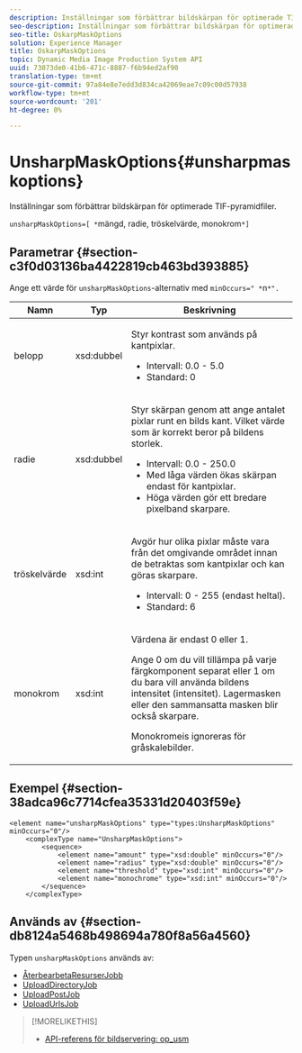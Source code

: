 ```yaml
---
description: Inställningar som förbättrar bildskärpan för optimerade TIF-pyramidfiler.
seo-description: Inställningar som förbättrar bildskärpan för optimerade TIF-pyramidfiler.
seo-title: OskarpMaskOptions
solution: Experience Manager
title: OskarpMaskOptions
topic: Dynamic Media Image Production System API
uuid: 73073de0-41b6-471c-8887-f6b94ed2af90
translation-type: tm+mt
source-git-commit: 97a84e8e7edd3d834ca42069eae7c09c00d57938
workflow-type: tm+mt
source-wordcount: '201'
ht-degree: 0%

---
```



# UnsharpMaskOptions{#unsharpmaskoptions}

Inställningar som förbättrar bildskärpan för optimerade TIF-pyramidfiler.

`unsharpMaskOptions=[ *`mängd, radie, tröskelvärde, monokrom`*]`

## Parametrar {#section-c3f0d03136ba4422819cb463bd393885}

Ange ett värde för `unsharpMaskOptions`-alternativ med `minOccurs=" *`n`*".`

<table id="table_D1392963C5694969A9D546F82DB6F45C">
 <thead>
  <tr>
   <th colname="col1" class="entry"> Namn </th>
   <th colname="col2" class="entry"> Typ </th>
   <th colname="col3" class="entry"> Beskrivning </th>
  </tr>
 </thead>
 <tbody>
  <tr>
   <td colname="col1"><span class="codeph"><span class="varname"> belopp</span></span></td>
   <td colname="col2"><span class="codeph"> xsd:dubbel</span></td>
   <td colname="col3"><p>Styr kontrast som används på kantpixlar. 
     <ul id="ul_7AA17E354EE64BC4A5BEAE853FF17191">
      <li id="li_42FB21C7ED884E1DB03274130B8DCB10">Intervall: 0.0 - 5.0 </li>
      <li id="li_E980CAA1A9C54D60A121F21C964820FF">Standard: 0 </li>
     </ul></p></td>
  </tr>
  <tr>
   <td colname="col1"><span class="codeph"><span class="varname"> radie</span></span></td>
   <td colname="col2"><span class="codeph"> xsd:dubbel</span></td>
   <td colname="col3"><p>Styr skärpan genom att ange antalet pixlar runt en bilds kant. Vilket värde som är korrekt beror på bildens storlek. 
     <ul id="ul_D4391CD407DE4B48AF4523EBD85D0D40">
      <li id="li_8AEF11A489484EFD91416F8A03C4DB25">Intervall: 0.0 - 250.0 </li>
      <li id="li_9F1D1B52AFBA46B8BDCDF99A21140002">Med låga värden ökas skärpan endast för kantpixlar. </li>
      <li id="li_7D9FD8AA4899404283D7AB596364A4AF">Höga värden gör ett bredare pixelband skarpare. </li>
     </ul></p></td>
  </tr>
  <tr>
   <td colname="col1"><span class="codeph"><span class="varname"> tröskelvärde</span></span></td>
   <td colname="col2"><span class="codeph"> xsd:int</span></td>
   <td colname="col3"><p>Avgör hur olika pixlar måste vara från det omgivande området innan de betraktas som kantpixlar och kan göras skarpare. 
     <ul id="ul_117E556E3ECF42CC878DD80D338D19CA">
      <li id="li_CFEE76DB78BF437E8463C9089486F8A6">Intervall: 0 - 255 (endast heltal). </li>
      <li id="li_77113DC2698A4D48B11288718766E6A2">Standard: 6 </li>
     </ul></p></td>
  </tr>
  <tr>
   <td colname="col1"><span class="codeph"><span class="varname"> monokrom</span></span></td>
   <td colname="col2"><span class="codeph"> xsd:int</span></td>
   <td colname="col3"><p>Värdena är endast <span class="codeph"> 0</span> eller <span class="codeph"> 1</span>. </p><p>Ange <span class="codeph"> 0</span> om du vill tillämpa på varje färgkomponent separat eller <span class="codeph"> 1</span> om du bara vill använda bildens intensitet (intensitet). Lagermasken eller den sammansatta masken blir också skarpare. </p><p><span class="codeph"><span class="varname"> Monokromeis </span></span> ignoreras för gråskalebilder. </p></td>
  </tr>
 </tbody>
</table>

## Exempel {#section-38adca96c7714cfea35331d20403f59e}

```
<element name="unsharpMaskOptions" type="types:UnsharpMaskOptions" minOccurs="0"/>
    <complexType name="UnsharpMaskOptions">
        <sequence>
            <element name="amount" type="xsd:double" minOccurs="0"/>
            <element name="radius" type="xsd:double" minOccurs="0"/>
            <element name="threshold" type="xsd:int" minOccurs="0"/>
            <element name="monochrome" type="xsd:int" minOccurs="0"/>        
        </sequence>
    </complexType>
```

## Används av {#section-db8124a5468b498694a780f8a56a4560}

Typen `unsharpMaskOptions` används av:

* [ÅterbearbetaResurserJobb](../../types/c-data-types/r-reprocess-assets-job.md#reference-a303f7832ae44fdab1dca7cc8bef3fa3)
* [UploadDirectoryJob](../../types/c-data-types/r-upload-directory-job.md#reference-e707ebf53b074c49ad983d1886e0bbb6)
* [UploadPostJob](../../types/c-data-types/r-upload-post-job.md#reference-bca2339b593f4637a687c33937215ef4)
* [UploadUrlsJob](../../types/c-data-types/r-upload-urls-job.md#reference-8e9bc895268c4321b233dbeadc990398)

>[!MORELIKETHIS]
>
>* [API-referens för bildservering: op_usm](https://docs.adobe.com/content/help/en/dynamic-media-developer-resources/image-serving-api/image-serving-api/http-protocol-reference/command-reference/r-op-usm.html)

